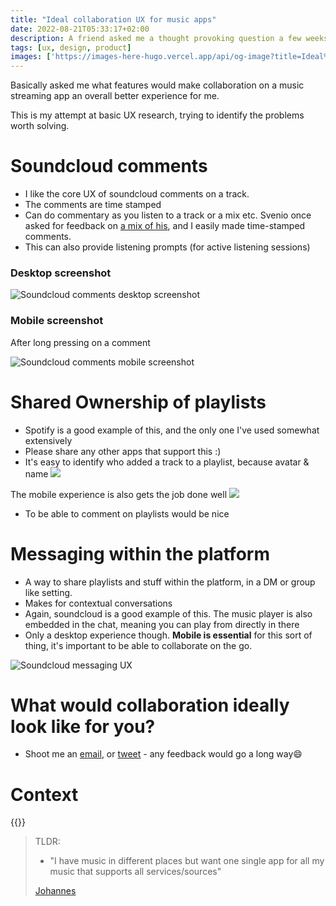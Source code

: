```yaml
---
title: "Ideal collaboration UX for music apps"
date: 2022-08-21T05:33:17+02:00
description: A friend asked me a thought provoking question a few weeks ago
tags: [ux, design, product]
images: ['https://images-here-hugo.vercel.app/api/og-image?title=Ideal%20collaboration%20UX%20for%20music%20apps']
---
```


Basically asked me what features would make collaboration on a music streaming app an overall better experience for me.

This is my attempt at basic UX research, trying to identify the problems worth solving.

# Soundcloud comments
- I like the core UX of soundcloud comments on a track. 
- The comments are time stamped
- Can do commentary as you listen to a track or a mix etc. Svenio once asked for feedback on [a mix of his](https://soundcloud.com/seven74/house-is-house-001), and I easily made time-stamped comments.
- This can also provide listening prompts (for active listening sessions)

### Desktop screenshot
![Soundcloud comments desktop screenshot](https://res.cloudinary.com/hokaspokas/image/upload/v1661055659/here-hugo/IMG_4FC74FAC9268-1_jmnsvk.jpg)

### Mobile screenshot
After long pressing on a comment

![Soundcloud comments mobile screenshot](https://res.cloudinary.com/hokaspokas/image/upload/v1661055879/here-hugo/IMG_7130_hkhenx.png)

# Shared Ownership of playlists
- Spotify is a good example of this, and the only one I've used somewhat extensively
- Please share any other apps that support this :)
- It's easy to identify who added a track to a playlist, because avatar & name
![](https://res.cloudinary.com/hokaspokas/image/upload/v1661054620/here-hugo/Screenshot_2022-08-21_at_06.01.09_iem5bp.png)

The mobile experience is also gets the job done well
![](https://res.cloudinary.com/hokaspokas/image/upload/v1661054916/here-hugo/IMG_63296BAE3463-1_xyw3sk.jpg)
- To be able to comment on playlists would be nice

# Messaging within the platform
* A way to share playlists and stuff within the platform, in a DM or group like setting.
* Makes for contextual conversations
* Again, soundcloud is a good example of this. The music player is also embedded in the chat, meaning you can play from directly in there
* Only a desktop experience though. **Mobile is essential** for this sort of thing, it's important to be able to collaborate on the go.

![Soundcloud messaging UX](https://res.cloudinary.com/hokaspokas/image/upload/v1661056343/here-hugo/Screenshot_2022-08-21_at_06.32.00_nbj79r.png)



# What would collaboration ideally look like for you?
- Shoot me an [email](mailto:yo@guidefari.com?subject=Collaboration%20UX%20Feedback), or [tweet](https://twitter.com/guidefari) - any feedback would go a long way😄

# Context
{{<youtube BmgL1SRfUyc>}}
> TLDR:
> - "I have music in different places but want one single app for all my music that supports all services/sources"
>
> [Johannes](https://twitter.com/schickling)
